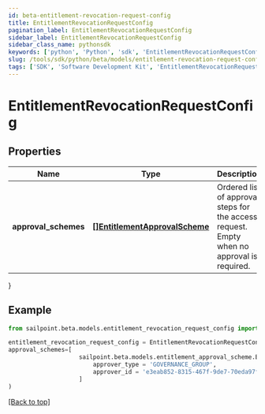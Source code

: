 ```yaml
---
id: beta-entitlement-revocation-request-config
title: EntitlementRevocationRequestConfig
pagination_label: EntitlementRevocationRequestConfig
sidebar_label: EntitlementRevocationRequestConfig
sidebar_class_name: pythonsdk
keywords: ['python', 'Python', 'sdk', 'EntitlementRevocationRequestConfig', 'BetaEntitlementRevocationRequestConfig'] 
slug: /tools/sdk/python/beta/models/entitlement-revocation-request-config
tags: ['SDK', 'Software Development Kit', 'EntitlementRevocationRequestConfig', 'BetaEntitlementRevocationRequestConfig']
---
```


# EntitlementRevocationRequestConfig


## Properties

Name | Type | Description | Notes
------------ | ------------- | ------------- | -------------
**approval_schemes** | [**[]EntitlementApprovalScheme**](entitlement-approval-scheme) | Ordered list of approval steps for the access request. Empty when no approval is required. | [optional] 
}

## Example

```python
from sailpoint.beta.models.entitlement_revocation_request_config import EntitlementRevocationRequestConfig

entitlement_revocation_request_config = EntitlementRevocationRequestConfig(
approval_schemes=[
                    sailpoint.beta.models.entitlement_approval_scheme.Entitlement Approval Scheme(
                        approver_type = 'GOVERNANCE_GROUP', 
                        approver_id = 'e3eab852-8315-467f-9de7-70eda97f63c8', )
                    ]
)

```
[[Back to top]](#) 

